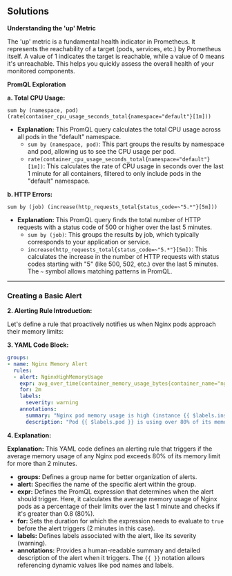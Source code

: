 ## Solutions

**Understanding the 'up' Metric**

The 'up' metric is a fundamental health indicator in Prometheus. It represents the reachability of a target (pods, services, etc.) by Prometheus itself. A value of 1 indicates the target is reachable, while a value of 0 means it's unreachable. This helps you quickly assess the overall health of your monitored components.

**PromQL Exploration**

**a. Total CPU Usage:**

```
sum by (namespace, pod) (rate(container_cpu_usage_seconds_total{namespace="default"}[1m]))
```

* **Explanation:** This PromQL query calculates the total CPU usage across all pods in the "default" namespace.
   * `sum by (namespace, pod)`: This part groups the results by namespace and pod, allowing us to see the CPU usage per pod.
   * `rate(container_cpu_usage_seconds_total{namespace="default"}[1m])`: This calculates the rate of CPU usage in seconds over the last 1 minute for all containers, filtered to only include pods in the "default" namespace.

**b. HTTP Errors:**

```
sum by (job) (increase(http_requests_total{status_code=~"5.*"}[5m]))
```

* **Explanation:** This PromQL query finds the total number of HTTP requests with a status code of 500 or higher over the last 5 minutes.
   * `sum by (job)`: This groups the results by job, which typically corresponds to your application or service.
   * `increase(http_requests_total{status_code=~"5.*"}[5m])`: This calculates the increase in the number of HTTP requests with status codes starting with "5" (like 500, 502, etc.) over the last 5 minutes. The `~` symbol allows matching patterns in PromQL.


***


### Creating a Basic Alert 


**2. Alerting Rule Introduction:**


Let's define a rule that proactively notifies us when Nginx pods approach their memory limits:

**3. YAML Code Block:**

```yaml
groups:
- name: Nginx Memory Alert
  rules:
  - alert: NginxHighMemoryUsage
    expr: avg_over_time(container_memory_usage_bytes{container_name="nginx"} / container_memory_limits_bytes{container_name="nginx"}[1m]) > 0.8
    for: 2m
    labels:
      severity: warning
    annotations:
      summary: "Nginx pod memory usage is high (instance {{ $labels.instance }})"
      description: "Pod {{ $labels.pod }} is using over 80% of its memory limit.\n  VALUE = {{ $value }}\n  LABELS: {{ $labels }}"
```

**4. Explanation:**


**Explanation:** This YAML code defines an alerting rule that triggers if the average memory usage of any Nginx pod exceeds 80% of its memory limit for more than 2 minutes.

* **groups:** Defines a group name for better organization of alerts.
* **alert:** Specifies the name of the specific alert within the group.
* **expr:** Defines the PromQL expression that determines when the alert should trigger. Here, it calculates the average memory usage of Nginx pods as a percentage of their limits over the last 1 minute and checks if it's greater than 0.8 (80%).
* **for:** Sets the duration for which the expression needs to evaluate to `true` before the alert triggers (2 minutes in this case).
* **labels:**  Defines labels associated with the alert, like its severity (warning).
* **annotations:** Provides a human-readable summary and detailed description of the alert when it triggers. The `{{ }}` notation allows referencing dynamic values like pod names and labels. 




